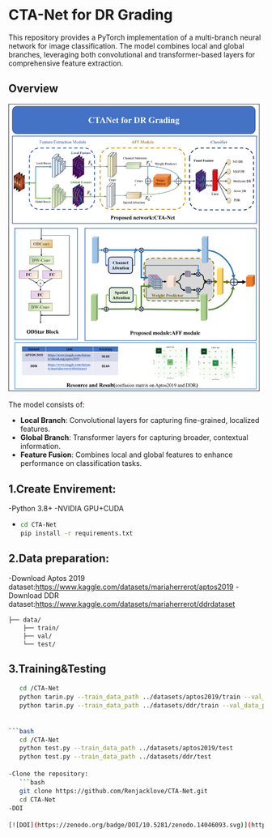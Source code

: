# CTA-Net for DR Grading

This repository provides a PyTorch implementation of a multi-branch neural network for image classification. The model combines local and global branches, leveraging both convolutional and transformer-based layers for comprehensive feature extraction.

## Overview
![Model Architecture](PNG/model.png)

The model consists of:
- **Local Branch**: Convolutional layers for capturing fine-grained, localized features.
- **Global Branch**: Transformer layers for capturing broader, contextual information.
- **Feature Fusion**: Combines local and global features to enhance performance on classification tasks.

## 1.Create Envirement:

-Python 3.8+
-NVIDIA GPU+CUDA
- ```bash
  cd CTA-Net
  pip install -r requirements.txt
  
## 2.Data preparation:
-Download Aptos 2019 dataset:https://www.kaggle.com/datasets/mariaherrerot/aptos2019
-Download DDR dataset:https://www.kaggle.com/datasets/mariaherrerot/ddrdataset
```
├── data/
    ├── train/
    ├── val/
    └── test/
```

## 3.Training&Testing
```bash
   cd /CTA-Net
   python tarin.py --train_data_path ../datasets/aptos2019/train --val_data_path ../dataset/aptos2019/val
   python tarin.py --train_data_path ../datasets/ddr/train --val_data_path ../dataset/ddr/val


```bash
   cd /CTA-Net
   python test.py --train_data_path ../datasets/aptos2019/test
   python test.py --train_data_path ../datasets/ddr/test

-Clone the repository:
   ```bash
   git clone https://github.com/Renjacklove/CTA-Net.git
   cd CTA-Net
-DOI

[![DOI](https://zenodo.org/badge/DOI/10.5281/zenodo.14046093.svg)](https://doi.org/10.5281/zenodo.14046093)
